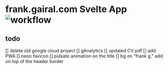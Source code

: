 # frank.gairal.com Svelte App ![workflow](https://github.com/gairal/frank-fo-svelte/actions/workflows/ci.yml/badge.svg)

## todo

[] delete old google cloud project
[] gAnalytics
[] updated CV pdf
[] add PWA
[] neon favicon
[] pulsate animation on the title
[] bg on "frank g." add on top of the header border
